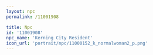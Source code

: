 ```yaml
---
layout: npc
permalink: /11001908

title: Npc
id: '11001908'
npc_name: 'Kerning City Resident'
icon_url: 'portrait/npc/11000152_k_normalwoman2_p.png'
---
```

